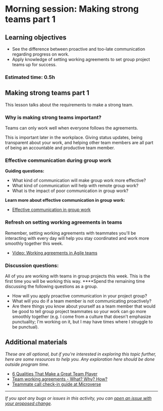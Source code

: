 # Morning session: Making strong teams part 1

## Learning objectives

- See the difference between proactive and too-late communication regarding progress on work.
- Apply knowledge of setting working agreements to set group project teams up for success.

### **Estimated time**: 0.5h

## Making strong teams part 1

This lesson talks about the requirements to make a strong team.

### Why is making strong teams important?

Teams can only work well when everyone follows the agreements.

This is important later in the workplace. Giving status updates, being transparent about your work, and helping other team members are all part of being an accountable and productive team member.

### Effective communication during group work

**Guiding questions:**

- What kind of communication will make group work more effective?
- What kind of communication will help with remote group work?
- What is the impact of poor communication in group work?

**Learn more about effective communication in group work:**

- [Effective communication in group work](https://www.loom.com/share/5fa017a9233f43b9bae58ff37fd60e2a)

### Refresh on setting working agreements in teams

Remember, setting working agreements with teammates you'll be interacting with every day will help you stay coordinated and work more smoothly together this week.

- [Video: Working agreements in Agile teams](https://www.youtube.com/watch?v=0Lyy4CBOO3g)

### **Discussion questions:**

All of you are working with teams in group projects this week. This is the first time you will be working this way. ****Spend the remaining time discussing the following questions as a group.

- How will you apply proactive communication in your project group?
- What will you do if a team member is not communicating proactively?
- Are there things you know about yourself as a team member that would be good to tell group project teammates so your work can go more smoothly together (e.g. I come from a culture that doesn't emphasize punctuality; I'm working on it, but I may have times where I struggle to be punctual).

## Additional materials

*These are all optional, but if you're interested in exploring this topic further, here are some resources to help you. Any exploration here should be done outside program time.*

- [6 Qualities That Make a Great Team Player](https://www.indeed.com/career-advice/career-development/team-player-qualities)
- [Team working agreements - What? Why? How?](https://medium.com/@angelydaz/team-working-agreements-what-why-how-28b2970b71ca)
- [Teammate call check-in guide at Microverse](https://microverse.zendesk.com/knowledge/articles/360050419034/en-us?brand_id=360002597114&return_to=%2Fhc%2Fen-us%2Farticles%2F360050419034)

------

_If you spot any bugs or issues in this activity, you can [open an issue with your proposed change](https://github.com/microverseinc/curriculum-transversal-skills/blob/main/git-github/articles/open_issue.md)._